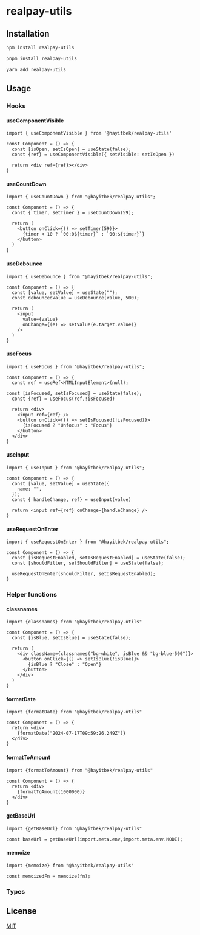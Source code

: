 # realpay-utils

## Installation

```bash
npm install realpay-utils
```
```bash
pnpm install realpay-utils
```
```bash
yarn add realpay-utils
```

## Usage

### Hooks

#### useComponentVisible

```tsx
import { useComponentVisible } from '@hayitbek/realpay-utils'

const Component = () => {
  const [isOpen, setIsOpen] = useState(false);
  const {ref} = useComponentVisible({ setVisible: setIsOpen })

  return <div ref={ref}></div>
}
```

#### useCountDown

```tsx
import { useCountDown } from "@hayitbek/realpay-utils";

const Component = () => {
  const { timer, setTimer } = useCountDown(59);

  return (
    <button onClick={() => setTimer(59)}>
      {timer < 10 ? `00:0${timer}` : `00:${timer}`}
    </button>
  )
}
```

#### useDebounce

```tsx
import { useDebounce } from "@hayitbek/realpay-utils";

const Component = () => {
  const [value, setValue] = useState("");
  const debouncedValue = useDebounce(value, 500);

  return (
    <input
      value={value}
      onChange={(e) => setValue(e.target.value)}
    />
  )
}
```

#### useFocus

```tsx
import { useFocus } from "@hayitbek/realpay-utils";

const Component = () => {
  const ref = useRef<HTMLInputElement>(null);

const [isFocused, setIsFocused] = useState(false);
  const {ref} = useFocus(ref,!isFocused)

  return <div>
    <input ref={ref} />
    <button onClick={() => setIsFocused(!isFocused)}>
      {isFocused ? "Unfocus" : "Focus"}
    </button>
  </div>
}
```

#### useInput

```tsx
import { useInput } from "@hayitbek/realpay-utils";

const Component = () => {
  const [value, setValue] = useState({
    name: "",
  });
  const { handleChange, ref} = useInput(value)

  return <input ref={ref} onChange={handleChange} />
}
```

#### useRequestOnEnter

```tsx
import { useRequestOnEnter } from "@hayitbek/realpay-utils";

const Component = () => {
  const [isRequestEnabled, setIsRequestEnabled] = useState(false);
  const [shouldFilter, setShouldFilter] = useState(false);

  useRequestOnEnter(shouldFilter, setIsRequestEnabled);
}
```

### Helper functions

#### classnames

```tsx
import {classnames} from "@hayitbek/realpay-utils"

const Component = () => {
  const [isBlue, setIsBlue] = useState(false);

  return (
    <div className={classnames("bg-white", isBlue && "bg-blue-500")}>
      <button onClick={() => setIsBlue(!isBlue)}>
        {isBlue ? "Close" : "Open"}
      </button>
    </div>
  )
}
```

#### formatDate

```tsx
import {formatDate} from "@hayitbek/realpay-utils"

const Component = () => {
  return <div>
    {formatDate("2024-07-17T09:59:26.249Z")}
  </div>
}
```

#### formatToAmount

```tsx
import {formatToAmount} from "@hayitbek/realpay-utils"

const Component = () => {
  return <div>
    {formatToAmount(1000000)}
  </div>
}

```

#### getBaseUrl

```tsx
import {getBaseUrl} from "@hayitbek/realpay-utils"

const baseUrl = getBaseUrl(import.meta.env,import.meta.env.MODE);
```

#### memoize

```tsx
import {memoize} from "@hayitbek/realpay-utils"

const memoizedFn = memoize(fn);
```

### Types

## License

[MIT](LICENSE)